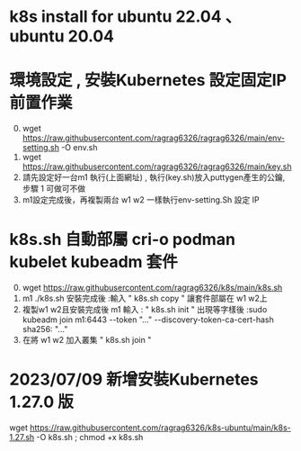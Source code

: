 # k8s install for ubuntu 22.04 、 ubuntu 20.04 

# 環境設定 , 安裝Kubernetes 設定固定IP前置作業
0. wget https://raw.githubusercontent.com/ragrag6326/ragrag6326/main/env-setting.sh -O env.sh
1. wget https://raw.githubusercontent.com/ragrag6326/ragrag6326/main/key.sh 
2. 請先設定好一台m1 執行(上面網址) , 執行(key.sh)放入puttygen產生的公鑰,步驟 1 可做可不做 
3. m1設定完成後，再複製兩台 w1 w2 一樣執行env-setting.Sh 設定 IP 

# k8s.sh 自動部屬 cri-o podman kubelet kubeadm 套件
  0. wget https://raw.githubusercontent.com/ragrag6326/k8s/main/k8s.sh 
  1. m1 ./k8s.sh 安裝完成後 :輸入 " k8s.sh copy " 讓套件部屬在 w1 w2上
  2. 複製w1 w2且安裝完成後 m1 輸入 : " k8s.sh init " 
     出現等字樣後 :sudo kubeadm join m1:6443 --token "..."  --discovery-token-ca-cert-hash sha256: "..."
  3. 在將 w1 w2 加入叢集  " k8s.sh join " 


# 2023/07/09 新增安裝Kubernetes 1.27.0 版
wget https://raw.githubusercontent.com/ragrag6326/k8s-ubuntu/main/k8s-1.27.sh -O k8s.sh ; chmod +x k8s.sh

